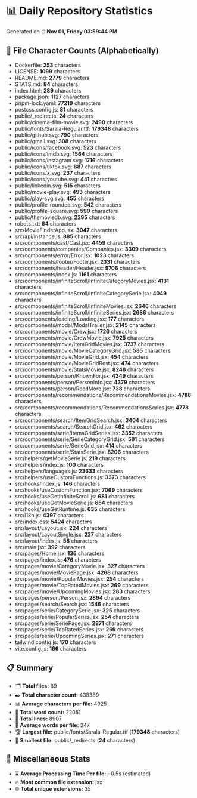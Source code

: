 # 📊 Daily Repository Statistics
Generated on ⏰ **Nov 01, Friday 03:59:44 PM**

## 📂 File Character Counts (Alphabetically)
- Dockerfile: **253** characters
- LICENSE: **1099** characters
- README.md: **2779** characters
- STATS.md: **84** characters
- index.html: **289** characters
- package.json: **1127** characters
- pnpm-lock.yaml: **77219** characters
- postcss.config.js: **81** characters
- public/_redirects: **24** characters
- public/cinema-film-movie.svg: **2490** characters
- public/fonts/Sarala-Regular.ttf: **179348** characters
- public/github.svg: **790** characters
- public/gmail.svg: **308** characters
- public/icons/facebook.svg: **523** characters
- public/icons/imdb.svg: **1564** characters
- public/icons/instagram.svg: **1716** characters
- public/icons/tiktok.svg: **687** characters
- public/icons/x.svg: **237** characters
- public/icons/youtube.svg: **441** characters
- public/linkedin.svg: **515** characters
- public/movie-play.svg: **493** characters
- public/play-svg.svg: **455** characters
- public/profile-rounded.svg: **542** characters
- public/profile-square.svg: **590** characters
- public/themoviedb.svg: **2295** characters
- robots.txt: **64** characters
- src/MovieFinderApp.jsx: **3047** characters
- src/api/instance.js: **885** characters
- src/components/cast/Cast.jsx: **4459** characters
- src/components/companies/Companies.jsx: **3309** characters
- src/components/error/Error.jsx: **1023** characters
- src/components/footer/Footer.jsx: **2331** characters
- src/components/header/Header.jsx: **9706** characters
- src/components/index.js: **1161** characters
- src/components/infiniteScroll/InfiniteCategoryMovies.jsx: **4131** characters
- src/components/infiniteScroll/InfiniteCategorySerie.jsx: **4049** characters
- src/components/infiniteScroll/InfiniteMovies.jsx: **2646** characters
- src/components/infiniteScroll/InfiniteSeries.jsx: **2686** characters
- src/components/loading/Loading.jsx: **177** characters
- src/components/modal/ModalTrailer.jsx: **2145** characters
- src/components/movie/Crew.jsx: **1726** characters
- src/components/movie/CrewMovie.jsx: **7925** characters
- src/components/movie/ItemGridMovies.jsx: **3737** characters
- src/components/movie/MovieCategoryGrid.jsx: **585** characters
- src/components/movie/MovieGrid.jsx: **454** characters
- src/components/movie/MovieGridRest.jsx: **474** characters
- src/components/movie/StatsMovie.jsx: **8248** characters
- src/components/person/KnownFor.jsx: **4349** characters
- src/components/person/PersonInfo.jsx: **4379** characters
- src/components/person/ReadMore.jsx: **738** characters
- src/components/recommendations/RecommendationsMovies.jsx: **4788** characters
- src/components/recommendations/RecommendationsSeries.jsx: **4778** characters
- src/components/search/ItemGridSearch.jsx: **3404** characters
- src/components/search/SearchGrid.jsx: **462** characters
- src/components/serie/ItemsGridSeries.jsx: **3352** characters
- src/components/serie/SerieCategoryGrid.jsx: **591** characters
- src/components/serie/SerieGrid.jsx: **414** characters
- src/components/serie/StatsSerie.jsx: **8206** characters
- src/helpers/getMovieSerie.js: **219** characters
- src/helpers/index.js: **100** characters
- src/helpers/languages.js: **23633** characters
- src/helpers/useCustomFunctions.js: **3373** characters
- src/hooks/index.js: **146** characters
- src/hooks/useCustomFunction.jsx: **7069** characters
- src/hooks/useGetInfiniteScroll.js: **681** characters
- src/hooks/useGetMovieSerie.js: **654** characters
- src/hooks/useGetRuntime.js: **635** characters
- src/i18n.js: **4397** characters
- src/index.css: **5424** characters
- src/layout/Layout.jsx: **224** characters
- src/layout/LayoutSingle.jsx: **227** characters
- src/layout/index.js: **58** characters
- src/main.jsx: **392** characters
- src/pages/Home.jsx: **136** characters
- src/pages/index.js: **476** characters
- src/pages/movie/CategoryMovie.jsx: **327** characters
- src/pages/movie/MoviePage.jsx: **4268** characters
- src/pages/movie/PopularMovies.jsx: **254** characters
- src/pages/movie/TopRatedMovies.jsx: **269** characters
- src/pages/movie/UpcomingMovies.jsx: **283** characters
- src/pages/person/Person.jsx: **2894** characters
- src/pages/search/Search.jsx: **1546** characters
- src/pages/serie/CategorySerie.jsx: **325** characters
- src/pages/serie/PopularSeries.jsx: **254** characters
- src/pages/serie/SeriePage.jsx: **2871** characters
- src/pages/serie/TopRatedSeries.jsx: **269** characters
- src/pages/serie/UpcomingSeries.jsx: **271** characters
- tailwind.config.js: **170** characters
- vite.config.js: **166** characters

## 📋 Summary
- 🗂️ **Total files:** 89
- ✒️ **Total character count:** 438389
- 📊 **Average characters per file:** 4925
- 📝 **Total word count:** 22051
- 🧾 **Total lines:** 8907
- 📐 **Average words per file:** 247
- 🏆 **Largest file:** public/fonts/Sarala-Regular.ttf (**179348** characters)
- 🥉 **Smallest file:** public/_redirects (**24** characters)

## 🌟 Miscellaneous Stats
- ⌛ **Average Processing Time Per file:** ~0.5s (estimated)
- 🔥 **Most common file extension:** jsx
- 🌐 **Total unique extensions:** 35
